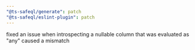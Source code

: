 ```yaml
---
"@ts-safeql/generate": patch
"@ts-safeql/eslint-plugin": patch
---
```


fixed an issue when introspecting a nullable column that was evaluated as "any" caused a mismatch

